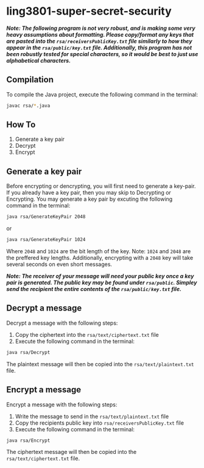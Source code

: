 # ling3801-super-secret-security

***Note: The following program is not very robust, and is making some very heavy assumptions about formatting.  Please copy/format any keys that are pasted into the `rsa/receiversPublicKey.txt` file similarly to how they appear in the `rsa/public/key.txt` file.  Additionally, this program has not been robustly tested for special characters, so it would be best to just use alphabetical characters.***

## Compilation

To compile the Java project, execute the following command in the terminal:

~~~bash
javac rsa/*.java
~~~

## How To

1. Generate a key pair
2. Decrypt
3. Encrypt

## Generate a key pair

Before encrypting or dencrypting, you will first need to generate a key-pair.  If you already have a key pair, then you may skip to Decrypting or Encrypting. You may generate a key pair by excuting the following command in the terminal:

~~~bash
java rsa/GenerateKeyPair 2048
~~~

or 

~~~bash
java rsa/GenerateKeyPair 1024
~~~

Where `2048` and `1024` are the bit length of the key.  Note: `1024` and `2048` are the preffered key lengths.  Additionally, encrypting with a `2048` key will take several seconds on even short messages.

***Note: The receiver of your message will need your public key once a key pair is generated.  The public key may be found under `rsa/public`.  Simpley send the recipient the entire contents of the `rsa/public/key.txt` file.***

## Decrypt a message

Decrypt a message with the following steps:

1. Copy the ciphertext into the `rsa/text/ciphertext.txt` file
2. Execute the following command in the terminal:

~~~bash
java rsa/Decrypt
~~~

The plaintext message will then be copied into the `rsa/text/plaintext.txt` file.

## Encrypt a message

Encrypt a message with the following steps:

1. Write the message to send in the `rsa/text/plaintext.txt` file
2. Copy the recipients public key into `rsa/receiversPublicKey.txt` file
3. Execute the following command in the terminal:

~~~bash
java rsa/Encrypt
~~~

The ciphertext message will then be copied into the `rsa/text/ciphertext.txt` file.
